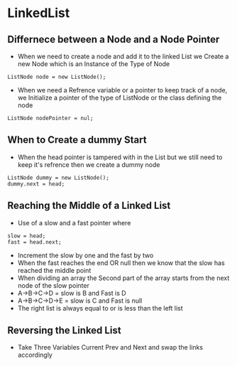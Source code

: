 # LinkedList
## Differnece between a Node and a Node Pointer 
* When we need to create a node and add it to the linked List we Create a new Node which is an Instance of the Type of Node
```
ListNode node = new ListNode();
```
* When we need a Refrence variable or a pointer to keep track of a node, we Initialize a pointer of the type of ListNode or the class defining the node 
```
ListNode nodePointer = nul;
```
## When to Create a dummy Start
* When the head pointer is tampered with in the List but we still need to keep it's refrence then we create a dummy node
```
ListNode dummy = new ListNode();
dummy.next = head;
```
## Reaching the Middle of a Linked List
* Use of a slow and a fast pointer where 
```
slow = head;
fast = head.next;
```
* Increment the slow by one and the fast by two 
* When the fast reaches the end OR null then we know that the slow has reached the middle point 
* When dividing an array the Second part of the array starts from the next node of the slow pointer
* A->B->C->D = slow is B and Fast is D
* A->B->C->D->E = slow is C and Fast is null
* The right list is always equal to or is less than the left list
## Reversing the Linked List
* Take Three Variables Current Prev and Next and swap the links accordingly
